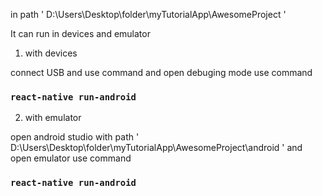 in path ' D:\Users\Desktop\folder\myTutorialApp\AwesomeProject '

It can run in devices and emulator

1. with devices

connect USB and use command and open debuging mode
use command 
### `react-native run-android` 

2. with emulator

open android studio with path ' D:\Users\Desktop\folder\myTutorialApp\AwesomeProject\android ' and open emulator 
use command 
### `react-native run-android` 

